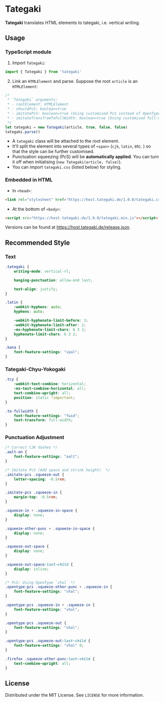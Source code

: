 # Tategaki

**Tategaki** translates HTML elements to tategaki, i.e. vertical writing.

## Usage

### TypeScript module

1. Import `Tategaki`:

```TypeScript
import { Tategaki } from 'tategaki'
```

2. Link an `HTMLElement` and parse. Suppose the root `article` is an `HTMLElement`:

```TypeScript
/*
 * `Tategaki` arguments:
 * - rootElement: HTMLElement
 * - shouldPcS: boolean=true
 * - imitatePcS: boolean=true (Using customised PcS instead of OpenType `vhal`)
 * - imitateTransfromToFullWidth: boolean=true (Using customised full-width transfomation instead of OpenType `fwid`)
 */
let tategaki = new Tategaki(article, true, false, false)
tategaki.parse()
```

- A `tategaki` class will be attached to the root element.
- It'll split the element into several types of `<span>` (`cjk`, `latin`, etc. ) so that the style can be further customised.
- Punctuation squeezing (PcS) will be **automatically applied**. You can turn it off when initialising (`new Tategaki(article, false)`).
- You can import `tategaki.css` (listed below) for styling.

### Embedded in HTML

- In `<head>`:

```HTML
<link rel="stylesheet" href="https://host.tategaki.de/1.0.0/tategaki.css" />
```
- At the bottom of `<body>`:

```HTML
<script src="https://host.tategaki.de/1.0.0/tategaki.min.js"></script>
```

Versions can be found at <https://host.tategaki.de/release.json>.

## Recommended Style

### Text

```cSS
.tategaki {
    writing-mode: vertical-rl;

    hanging-punctuation: allow-end last;

    text-align: justify;
}

.latin {
    -webkit-hyphens: auto;
    hyphens: auto;

    -webkit-hyphenate-limit-before: 3;
    -webkit-hyphenate-limit-after: 2;
    -ms-hyphenate-limit-chars: 6 3 2;
    hyphenate-limit-chars: 6 3 2;
}

.kana {
    font-feature-settings: "vpal";
}
```

### Tategaki-Chyu-Yokogaki

```CSS
.tcy {
    -webkit-text-combine: horizontal;
    -ms-text-combine-horizontal: all;
    text-combine-upright: all;
    position: static !important;
}

.to-fullwidth {
    font-feature-settings: "fwid";
    text-transform: full-width;
}
```

### Punctuation Adjustment

```CSS
/* Correct CJK dashes */
.aalt-on {
    font-feature-settings: "aalt";
}

/* Imitate PcS (Add space and strink height)  */
.imitate-pcs .squeeze-out {
    letter-spacing: -0.5rem;
}

.imitate-pcs .squeeze-in {
    margin-top: -0.5rem;
}

.squeeze-in + .squeeze-in-space {
    display: none;
}

.squeeze-other-punc + .squeeze-in-space {
    display: none;
}

.squeeze-out-space {
    display: none;
}

.squeeze-out-space:last-child {
    display: inline;
}

/* PcS: Using OpenType `vhal` */
.opentype-pcs .squeeze-other-punc + .squeeze-in {
    font-feature-settings: "vhal";
}

.opentype-pcs .squeeze-in + .squeeze-in {
    font-feature-settings: "vhal";
}

.opentype-pcs .squeeze-out {
    font-feature-settings: "vhal";
}

.opentype-pcs .squeeze-out:last-child {
    font-feature-settings: "vhal" 0;
}

.firefox .squeeze-other-punc:last-child {
    text-combine-upright: all;
}
```

## License

Distributed under the MIT License. See `LICENSE` for more information.
